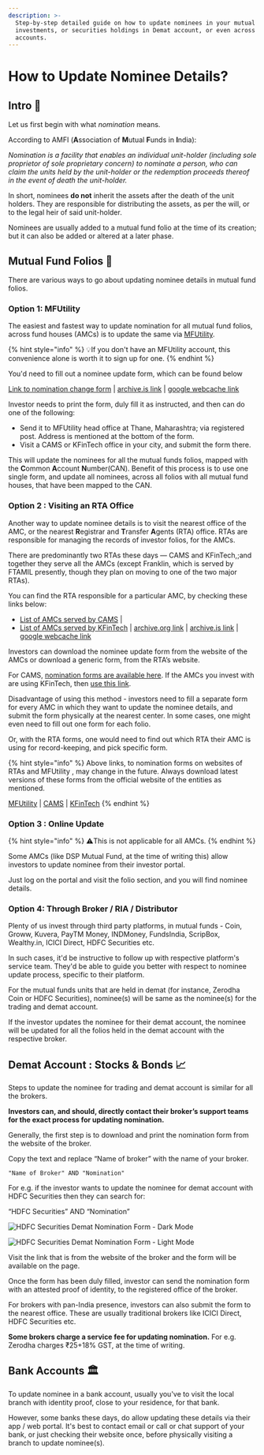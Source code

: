 ```yaml
---
description: >-
  Step-by-step detailed guide on how to update nominees in your mutual fund
  investments, or securities holdings in Demat account, or even across your bank
  accounts.
---
```


# How to Update Nominee Details?

## Intro 👋

Let us first begin with what _nomination_ means. 

According to AMFI \(**A**ssociation of **M**utual **F**unds in **I**ndia\):

_Nomination is a facility that enables an individual unit_-_holder \(including sole proprietor of sole proprietary concern\) to nominate a person, who can claim the units held by the unit-holder or the redemption proceeds thereof in the event of death the unit-holder._

In short, nominees **do not** inherit the assets after the death of the unit holders. They are responsible for distributing the assets, as per the will, or to the legal heir of said unit-holder.

Nominees are usually added to a mutual fund folio at the time of its creation; but it can also be added or altered at a later phase.

## Mutual Fund Folios 📒

There are various ways to go about updating nominee details in mutual fund folios.

### Option 1: MFUtility

The easiest and fastest way to update nomination for all mutual fund folios, across fund houses \(AMCs\) is to update the same via [MFUtility](https://www.mfuindia.com/).

{% hint style="info" %}
💡If you don't have an MFUtility account, this convenience alone is worth it to sign up for one.
{% endhint %}

You'd need to fill out a nominee update form, which can be found below

[Link to nomination change form](https://www.mfuindia.com/downloads/NCT-Nomination.pdf) \| [archive.is link](https://archive.is/99hfV) \| [google webcache link](https://webcache.googleusercontent.com/search?q=cache:https://www.mfuindia.com/downloads/NCT-Nomination.pdf)

Investor needs to print the form, duly fill it as instructed, and then can do one of the following:

* Send it to MFUtility head office at Thane, Maharashtra; via registered post. Address is mentioned at the bottom of the form. 
* Visit a CAMS or KFinTech office in your city, and submit the form there.

This will update the nominees for all the mutual funds folios, mapped with the **C**ommon **A**ccount **N**umber\(CAN\). Benefit of this process is to use one single form, and update all nominees, across all folios with all mutual fund houses, that have been mapped to the CAN.  


### Option 2 : Visiting an RTA Office

Another way to update nominee details is to visit the nearest office of the AMC, or the nearest **R**egistrar and **T**ransfer **A**gents \(RTA\) office. RTAs are responsible for managing the records of investor folios, for the AMCs.

There are predominantly two RTAs these days — CAMS and KFinTech,;and together they serve all the AMCs \(except Franklin, which is served by FTAMIL presently, though they plan on moving to one of the two major RTAs\).   
  
You can find the RTA responsible for a particular AMC, by checking these links below:

* [List of AMCs served by CAMS](https://www.camsonline.com/InvestorServices/COL_ISMutualFunds.aspx) \|  
* [List of AMCs served by KFinTech](https://mfs.kfintech.com/mfs/Generalpages/ourCredential.aspx) \| [archive.org link](https://web.archive.org/web/20210120192816/https://mfs.kfintech.com/mfs/Generalpages/ourCredential.aspx) \| [archive.is link](https://archive.is/egomv) \| [google webcache link](https://webcache.googleusercontent.com/search?q=cache:https://mfs.kfintech.com/mfs/Generalpages/ourCredential.aspx) 

Investors can download the nominee update form from the website of the AMCs or download a generic form, from the RTA’s website.

For CAMS, [nomination forms are available here](https://new.camsonline.com/Investors/Service-requests/Service-Request-Forms/Nomination-Form). If the AMCs you invest with are using KFinTech, then [use this link](https://mfs.kfintech.com/mfs/Generalpages/downloads/8NOMINATIONFORM.pdf).

Disadvantage of using this method - investors need to fill a separate form for every AMC in which they want to update the nominee details, and submit the form physically at the nearest center. In some cases, one might even need to fill out one form for each folio.

Or, with the RTA forms, one would need to find out which RTA their AMC is using for record-keeping, and pick specific form. 

{% hint style="info" %}
Above links, to nomination forms on websites of RTAs and MFUtility , may change in the future. Always download latest versions of these forms from the official website of the entities as mentioned.

[MFUtility](https://www.mfuindia.com/)  \| [CAMS](https://new.camsonline.com/) \| [KFinTech](%20https://www.kfintech.com/)
{% endhint %}

### Option 3 : Online Update

{% hint style="info" %}
⚠️This is not applicable for all AMCs.
{% endhint %}

Some AMCs \(like DSP Mutual Fund, at the time of writing this\) allow investors to update nominee from their investor portal.

Just log on the portal and visit the folio section, and you will find nominee details.

### Option 4: Through Broker / RIA / Distributor

Plenty of us invest through third party platforms, in mutual funds - Coin, Groww, Kuvera, PayTM Money, INDMoney, FundsIndia, ScripBox, Wealthy.in, ICICI Direct, HDFC Securities etc.

In such cases, it'd be instructive to follow up with respective platform's service team. They'd be able to guide you better with respect to nominee update process, specific to their platform.

For the mutual funds units that are held in demat \(for instance, Zerodha Coin or HDFC Securities\), nominee\(s\) will be same as the nominee\(s\) for the trading and demat account. 

If the investor updates the nominee for their demat account, the nominee will be updated for all the folios held in the demat account with the respective broker.

## Demat Account : Stocks & Bonds 📈 

Steps to update the nominee for trading and demat account is similar for all the brokers.

**Investors can, and should, directly contact their broker’s support teams for the exact process for updating nomination.**

Generally, the first step is to download and print the nomination form from the website of the broker.

Copy the text and replace “Name of broker” with the name of your broker.

`"Name of Broker" AND "Nomination"`

For e.g. if the investor wants to update the nominee for demat account with HDFC Securities then they can search for:

“HDFC Securities” AND “Nomination”

![HDFC Securities Demat Nomination Form - Dark Mode](../.gitbook/assets/hdfc-securities-demat-nomination.dark.png)

![HDFC Securities Demat Nomination Form - Light Mode](../.gitbook/assets/hdfc-securities-demat-nomination.light.png)

Visit the link that is from the website of the broker and the form will be available on the page.

Once the form has been duly filled, investor can send the nomination form with an attested proof of identity, to the registered office of the broker.

For brokers with pan-India presence, investors can also submit the form to the nearest office. These are usually traditional brokers like ICICI Direct, HDFC Securities etc.

**Some brokers charge a service fee for updating nomination.** For e.g. Zerodha charges ₹25+18% GST, at the time of writing.

## Bank Accounts 🏛️

To update nominee in a bank account, usually you've to visit the local branch with identity proof, close to your residence, for that bank.

However, some banks these days, do allow updating these details via their app / web portal. It's best to contact email or call or chat support of your bank, or just checking their website once, before physically visiting a branch to update nominee\(s\).





